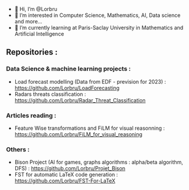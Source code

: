 - 👋 Hi, I’m @Lorbru
- 👀 I’m interested in Computer Science, Mathematics, AI, Data science and more...
- 🌱 I’m currently learning at Paris-Saclay University in Mathematics and Artificial Intelligence

## Repositories : 

### Data Science & machine learning projects : 
- Load forecast modelling (Data from EDF - prevision for 2023) : https://github.com/Lorbru/LoadForecasting
- Radars threats classification : https://github.com/Lorbru/Radar_Threat_Classification

### Articles reading : 
- Feature Wise transformations and FiLM for visual reasonning : https://github.com/Lorbru/FiLM_for_visual_reasoning

### Others : 
- Bison Project (AI for games, graphs algorithms : alpha/beta algorithm, DFS) : https://github.com/Lorbru/Projet_Bison
- FST for automatic LaTeX code generation : https://github.com/Lorbru/FST-For-LaTeX
